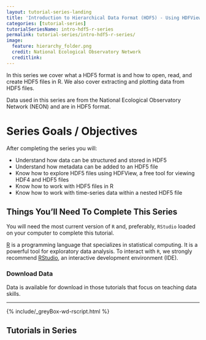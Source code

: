 ```yaml
---
layout: tutorial-series-landing
title: 'Introduction to Hierarchical Data Format (HDF5) - Using HDFView and R'
categories: [tutorial-series]
tutorialSeriesName: intro-hdf5-r-series
permalink: tutorial-series/intro-hdf5-r-series/
image:
  feature: hierarchy_folder.png
  credit: National Ecological Observatory Network
  creditlink: 
---
```


In this series we cover what a HDF5 format is and how to open, read, and create
HDF5 files in R. We also cover extracting and plotting data from HDF5 files. 

Data used in this series are from the National Ecological Observatory Network (NEON) 
and are in HDF5 format.

<div id="objectives" markdown="1">

# Series Goals / Objectives
After completing the series you will:

* Understand how data can be structured and stored in HDF5
* Understand how metadata can be added to an HDF5 file
* Know how to explore HDF5 files using HDFView, a free tool for viewing HDF4 
and HDF5 files
* Know how to work with HDF5 files in R
* Know how to work with time-series data within a nested HDF5 file

## Things You’ll Need To Complete This Series
You will need the most current version of `R` and, preferably, `RStudio` loaded
on your computer to complete this tutorial.

 <a href = "http://cran.r-project.org/">R</a> 
is a programming language that specializes in statistical computing. It is a 
powerful tool for exploratory data analysis. To interact with `R`, we strongly
recommend 
<a href="http://www.rstudio.com/">RStudio</a>,
an interactive development environment (IDE). 

### Download Data
Data is available for download in those tutorials that focus on teaching data
skills. 

*****

{% include/_greyBox-wd-rscript.html %}


</div> 

## Tutorials in Series
